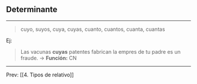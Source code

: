 ## Determinante
___
> cuyo, suyos, cuya, cuyas, cuanto, cuantos, cuanta, cuantas

Ej:
> Las vacunas **cuyas** patentes fabrican la empres de tu padre es un fraude.
> -> **Función:** CN
___
Prev: [[4. Tipos de relativo]]